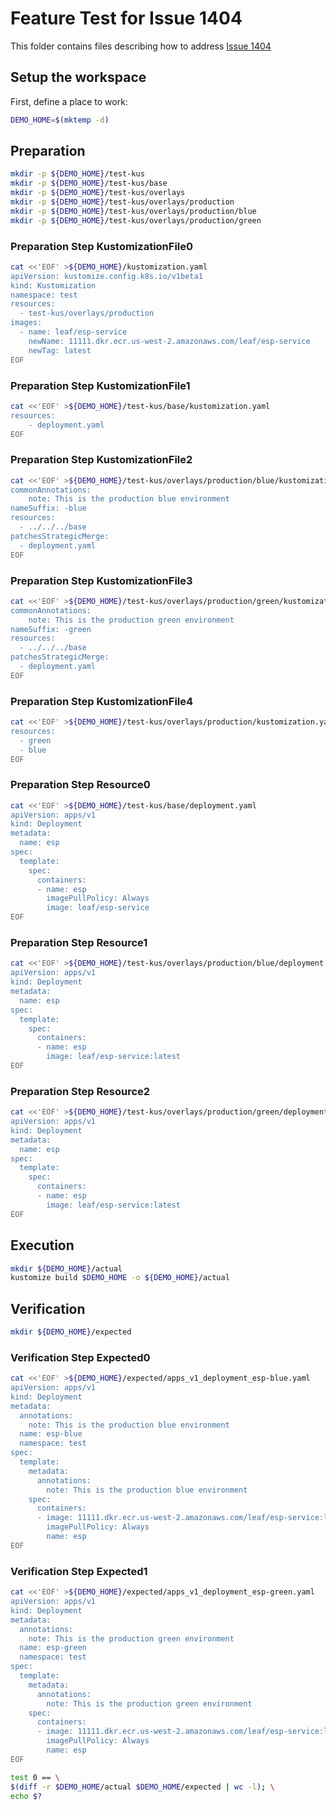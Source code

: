 # Feature Test for Issue 1404


This folder contains files describing how to address [Issue 1404](https://github.com/kubernetes-sigs/kustomize/issues/1404)

## Setup the workspace

First, define a place to work:

<!-- @makeWorkplace @test -->
```bash
DEMO_HOME=$(mktemp -d)
```

## Preparation

<!-- @makeDirectories @test -->
```bash
mkdir -p ${DEMO_HOME}/test-kus
mkdir -p ${DEMO_HOME}/test-kus/base
mkdir -p ${DEMO_HOME}/test-kus/overlays
mkdir -p ${DEMO_HOME}/test-kus/overlays/production
mkdir -p ${DEMO_HOME}/test-kus/overlays/production/blue
mkdir -p ${DEMO_HOME}/test-kus/overlays/production/green
```

### Preparation Step KustomizationFile0

<!-- @createKustomizationFile0 @test -->
```bash
cat <<'EOF' >${DEMO_HOME}/kustomization.yaml
apiVersion: kustomize.config.k8s.io/v1beta1
kind: Kustomization
namespace: test
resources:
  - test-kus/overlays/production
images:
  - name: leaf/esp-service
    newName: 11111.dkr.ecr.us-west-2.amazonaws.com/leaf/esp-service
    newTag: latest
EOF
```


### Preparation Step KustomizationFile1

<!-- @createKustomizationFile1 @test -->
```bash
cat <<'EOF' >${DEMO_HOME}/test-kus/base/kustomization.yaml
resources:
    - deployment.yaml
EOF
```


### Preparation Step KustomizationFile2

<!-- @createKustomizationFile2 @test -->
```bash
cat <<'EOF' >${DEMO_HOME}/test-kus/overlays/production/blue/kustomization.yaml
commonAnnotations:
    note: This is the production blue environment
nameSuffix: -blue
resources:
  - ../../../base
patchesStrategicMerge:
  - deployment.yaml
EOF
```


### Preparation Step KustomizationFile3

<!-- @createKustomizationFile3 @test -->
```bash
cat <<'EOF' >${DEMO_HOME}/test-kus/overlays/production/green/kustomization.yaml
commonAnnotations:
    note: This is the production green environment
nameSuffix: -green
resources:
  - ../../../base
patchesStrategicMerge:
  - deployment.yaml
EOF
```


### Preparation Step KustomizationFile4

<!-- @createKustomizationFile4 @test -->
```bash
cat <<'EOF' >${DEMO_HOME}/test-kus/overlays/production/kustomization.yaml
resources:
  - green
  - blue
EOF
```


### Preparation Step Resource0

<!-- @createResource0 @test -->
```bash
cat <<'EOF' >${DEMO_HOME}/test-kus/base/deployment.yaml
apiVersion: apps/v1
kind: Deployment
metadata:
  name: esp
spec:
  template:
    spec:
      containers:
      - name: esp
        imagePullPolicy: Always
        image: leaf/esp-service
EOF
```


### Preparation Step Resource1

<!-- @createResource1 @test -->
```bash
cat <<'EOF' >${DEMO_HOME}/test-kus/overlays/production/blue/deployment.yaml
apiVersion: apps/v1
kind: Deployment
metadata:
  name: esp
spec:
  template:
    spec:
      containers:
      - name: esp
        image: leaf/esp-service:latest
EOF
```


### Preparation Step Resource2

<!-- @createResource2 @test -->
```bash
cat <<'EOF' >${DEMO_HOME}/test-kus/overlays/production/green/deployment.yaml
apiVersion: apps/v1
kind: Deployment
metadata:
  name: esp
spec:
  template:
    spec:
      containers:
      - name: esp
        image: leaf/esp-service:latest
EOF
```

## Execution

<!-- @build @test -->
```bash
mkdir ${DEMO_HOME}/actual
kustomize build $DEMO_HOME -o ${DEMO_HOME}/actual
```

## Verification

<!-- @createExpectedDir @test -->
```bash
mkdir ${DEMO_HOME}/expected
```


### Verification Step Expected0

<!-- @createExpected0 @test -->
```bash
cat <<'EOF' >${DEMO_HOME}/expected/apps_v1_deployment_esp-blue.yaml
apiVersion: apps/v1
kind: Deployment
metadata:
  annotations:
    note: This is the production blue environment
  name: esp-blue
  namespace: test
spec:
  template:
    metadata:
      annotations:
        note: This is the production blue environment
    spec:
      containers:
      - image: 11111.dkr.ecr.us-west-2.amazonaws.com/leaf/esp-service:latest
        imagePullPolicy: Always
        name: esp
EOF
```


### Verification Step Expected1

<!-- @createExpected1 @test -->
```bash
cat <<'EOF' >${DEMO_HOME}/expected/apps_v1_deployment_esp-green.yaml
apiVersion: apps/v1
kind: Deployment
metadata:
  annotations:
    note: This is the production green environment
  name: esp-green
  namespace: test
spec:
  template:
    metadata:
      annotations:
        note: This is the production green environment
    spec:
      containers:
      - image: 11111.dkr.ecr.us-west-2.amazonaws.com/leaf/esp-service:latest
        imagePullPolicy: Always
        name: esp
EOF
```


<!-- @compareActualToExpected @test -->
```bash
test 0 == \
$(diff -r $DEMO_HOME/actual $DEMO_HOME/expected | wc -l); \
echo $?
```

